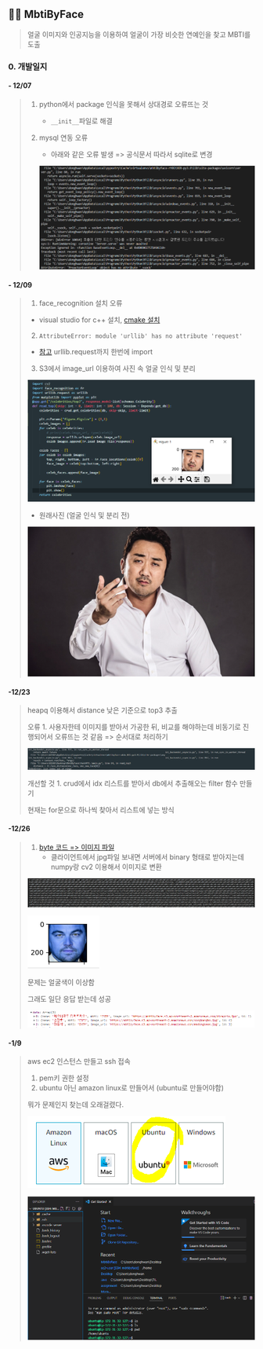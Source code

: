 ## :female_detective: MbtiByFace

> 얼굴 이미지와 인공지능을 이용하여 얼굴이 가장 비슷한 연예인을 찾고 MBTI를 도출



### 0. 개발일지

#### - 12/07

> 1. python에서 package 인식을 못해서 상대경로 오류뜨는 것
>
>    - `__init__`파일로 해결
>
> 2. mysql 연동 오류
>
>    - 아래와 같은 오류 발생 => 공식문서 따라서 sqlite로 변경
>
>    ![image-20221208010847565](README.assets/image-20221208010847565.png)
>



#### - 12/09

> 1. face_recognition 설치 오류
>
> - visual studio for c++ 설치, [cmake 설치](https://velog.io/@glee623/dlib-%EC%84%A4%EC%B9%98-%EC%98%A4%EB%A5%98)
>
> 2.  `AttributeError: module 'urllib' has no attribute 'request'`
>
> - [참고](https://needneo.tistory.com/146) urllib.request까지 한번에 import 
>
> 3. S3에서 image_url 이용하여 사진 속 얼굴 인식 및 분리 
>
> ![image-20221209205927665](README.assets/image-20221209205927665.png)
>
> - 원래사진 (얼굴 인식 및 분리 전)
>
> ![image-20221209210323881](README.assets/image-20221209210323881.png)

#### -12/23

> heapq 이용해서 distance 낮은 기준으로 top3 추출
>
> 오류 1.  사용자한테 이미지를 받아서 가공한 뒤, 비교를 해야하는데 비동기로 진행되어서 오류뜨는 것 같음 => 순서대로 처리하기
>
> ![image-20221223211010686](README.assets/image-20221223211010686.png)
>
> 개선할 것 1. crud에서 idx 리스트를 받아서 db에서 추출해오는 filter 함수 만들기
>
> 현재는 for문으로 하나씩 찾아서 리스트에 넣는 방식

#### -12/26

> 1. [byte 코드 => 이미지 파일](https://ballentain.tistory.com/50)
>    - 클라이언트에서 jpg파일 보내면 서버에서 binary 형태로 받아지는데 numpy랑 cv2 이용해서 이미지로 변환
>
> ![image-20221226213705853](README.assets/image-20221226213705853.png)
>
> ![image-20221226213909399](README.assets/image-20221226213909399.png)
>
> 문제는 얼굴색이 이상함
>
> 그래도 일단 응답 받는데 성공
>
> ![image-20221226214028438](README.assets/image-20221226214028438.png)

#### -1/9

> aws ec2 인스턴스 만들고 ssh 접속
>
> 1. pem키 권한 설정
> 2. ubuntu 아닌 amazon linux로 만들어서 (ubuntu로 만들어야함) 
>
> 뭐가 문제인지 찾는데 오래걸렸다.
>
> ![image-20230109235722105](README.assets/image-20230109235722105.png)
>
> ![image-20230109235639398](README.assets/image-20230109235639398.png) 
